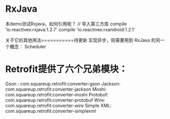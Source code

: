 # RxJava
本demo测试Rxjava，如何引用呢？
// 导入第三方库
compile 'io.reactivex:rxjava:1.2.7'
compile 'io.reactivex:rxandroid:1.2.1'

关于它的其他用法===========待更新
实现异步，则需要用到 RxJava 的另一个概念： Scheduler 
# Retrofit提供了六个兄弟模块：

Gson : com.squareup.retrofit:converter-gson
Jackson: com.squareup.retrofit:converter-jackson
Moshi: com.squareup.retrofit:converter-moshi
Protobuf: com.squareup.retrofit:converter-protobuf
Wire: com.squareup.retrofit:converter-wire
Simple XML: com.squareup.retrofit:converter-simplexml
